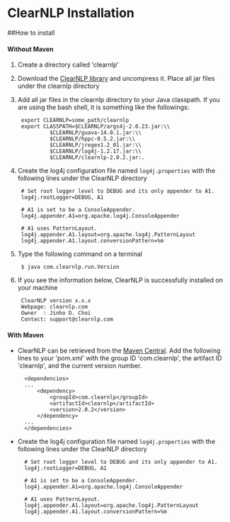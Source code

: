 # ClearNLP Installation
##How to install
#### Without Maven
1. Create a directory called 'clearnlp'
2. Download the [ClearNLP library](http://clearnlp.wikispaces.com/file/detail/clearnlp-lib-2.0.2.tgz) and uncompress it. Place all jar files under the clearnlp directory
3. Add all jar files in the clearnlp directory to your Java classpath. If you are using the bash shell, it is something like the followings:
		
		export CLEARNLP=some_path/clearnlp
		export CLASSPATH=$CLEARNLP/args4j-2.0.23.jar:\\
                 $CLEARNLP/guava-14.0.1.jar:\\
                 $CLEARNLP/hppc-0.5.2.jar:\\
                 $CLEARNLP/jregex1.2_01.jar:\\
                 $CLEARNLP/log4j-1.2.17.jar:\\
                 $CLEARNLP/clearnlp-2.0.2.jar:.
4. Create the log4j configuration file named `log4j.properties` with the following lines under the ClearNLP directory
		
		# Set root logger level to DEBUG and its only appender to A1.
		log4j.rootLogger=DEBUG, A1

		# A1 is set to be a ConsoleAppender.
		log4j.appender.A1=org.apache.log4j.ConsoleAppender

		# A1 uses PatternLayout.
		log4j.appender.A1.layout=org.apache.log4j.PatternLayout
		log4j.appender.A1.layout.conversionPattern=%m

5. Type the following command on a terminal

		$ java com.clearnlp.run.Version
		
6. If you see the information below, ClearNLP is successfully installed on your machine

		ClearNLP version x.x.x
		Webpage: clearnlp.com
		Owner  : Jinho D. Choi
		Contact: support@clearnlp.com
		
#### With Maven
* ClearNLP can be retrieved from the [Maven Central](http://search.maven.org/#artifactdetails%7Ccom.clearnlp%7Cclearnlp%7C2.0.2%7Cjar). Add the following lines to your 'pom.xml' with the group ID 'com.clearnlp', the artifact ID 'clearnlp', and the current version number.

		<dependencies>
		...
			<dependency>
	    		<groupId>com.clearnlp</groupId>
    			<artifactId>clearnlp</artifactId>
    			<version>2.0.2</version>
  			</dependency>
		...
		</dependencies>
		
* Create the log4j configuration file named `log4j.properties` with the following lines under the ClearNLP directory
		
		# Set root logger level to DEBUG and its only appender to A1.
		log4j.rootLogger=DEBUG, A1

		# A1 is set to be a ConsoleAppender.
		log4j.appender.A1=org.apache.log4j.ConsoleAppender

		# A1 uses PatternLayout.
		log4j.appender.A1.layout=org.apache.log4j.PatternLayout
		log4j.appender.A1.layout.conversionPattern=%m
